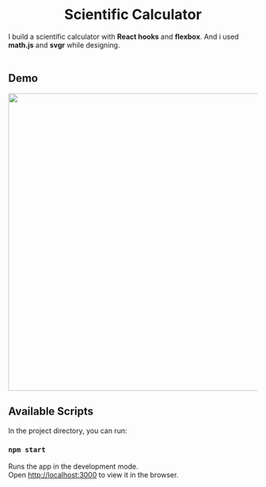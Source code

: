 <h1 align="center"> Scientific Calculator </h1>

I build a scientific calculator with **React hooks** and **flexbox**. And i used **math.js** and **svgr** while designing.
<br><br>
## Demo
<img align="center" max-width=100% height="600px" src="https://user-images.githubusercontent.com/58886855/91218526-d9121780-e721-11ea-9f01-f0d92ab4f4de.png"/>

## Available Scripts

In the project directory, you can run:

### `npm start`

Runs the app in the development mode.<br />
Open [http://localhost:3000](http://localhost:3000) to view it in the browser.


